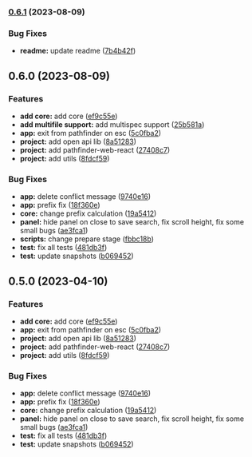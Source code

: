 

### [0.6.1](https://https//github.com/appKODE/pathfinder-web/compare/v0.6.0...v0.6.1) (2023-08-09)


### Bug Fixes

* **readme:** update readme ([7b4b42f](https://https//github.com/appKODE/pathfinder-web/commit/7b4b42fe55400b78b89c102a33865c9bce9460bf))

## 0.6.0 (2023-08-09)


### Features

* **add core:** add core ([ef9c55e](https://https//github.com/appKODE/pathfinder-web/commit/ef9c55e9c1e1b93eb60b6bc5525f5de983e1736e))
* **add multifile support:** add multispec support ([25b581a](https://https//github.com/appKODE/pathfinder-web/commit/25b581a9c729aadd04a953b4d995bd32cdebeac7))
* **app:** exit from pathfinder on esc ([5c0fba2](https://https//github.com/appKODE/pathfinder-web/commit/5c0fba2fb2fe87effe7979634866246e61c9ceed))
* **project:** add open api lib ([8a51283](https://https//github.com/appKODE/pathfinder-web/commit/8a51283fb494fb318829645fd29ef88756468acc))
* **project:** add pathfinder-web-react ([27408c7](https://https//github.com/appKODE/pathfinder-web/commit/27408c7e943f665c1767d145c35251a9c4a0b541))
* **project:** add utils ([8fdcf59](https://https//github.com/appKODE/pathfinder-web/commit/8fdcf598b3ec8d6cb9618f6c7f487a960d1669cf))


### Bug Fixes

* **app:** delete conflict message ([9740e16](https://https//github.com/appKODE/pathfinder-web/commit/9740e1666fc2afb99268f243b94cf6db58a1454e))
* **app:** prefix fix ([18f360e](https://https//github.com/appKODE/pathfinder-web/commit/18f360e20eb283e6300790d5c4fa4c7656f7d850))
* **core:** change prefix calculation ([19a5412](https://https//github.com/appKODE/pathfinder-web/commit/19a541216e8b6fabd2afa2e65ac00760ea095485))
* **panel:** hide panel on close to save search, fix scroll height, fix some small bugs ([ae3fca1](https://https//github.com/appKODE/pathfinder-web/commit/ae3fca1ff731e3c84ed83b0a262434ea8c349d53))
* **scripts:** change prepare stage ([fbbc18b](https://https//github.com/appKODE/pathfinder-web/commit/fbbc18bc935d38b8ff062e40e2e86146af231ee7))
* **test:** fix all tests ([481db3f](https://https//github.com/appKODE/pathfinder-web/commit/481db3fed5df06826bc53fea35803b7fa6f59b83))
* **test:** update snapshots ([b069452](https://https//github.com/appKODE/pathfinder-web/commit/b069452dced770dff81b34dc6ca18f4c30457a53))

## 0.5.0 (2023-04-10)


### Features

* **add core:** add core ([ef9c55e](https://https//github.com/appKODE/pathfinder-web/commit/ef9c55e9c1e1b93eb60b6bc5525f5de983e1736e))
* **app:** exit from pathfinder on esc ([5c0fba2](https://https//github.com/appKODE/pathfinder-web/commit/5c0fba2fb2fe87effe7979634866246e61c9ceed))
* **project:** add open api lib ([8a51283](https://https//github.com/appKODE/pathfinder-web/commit/8a51283fb494fb318829645fd29ef88756468acc))
* **project:** add pathfinder-web-react ([27408c7](https://https//github.com/appKODE/pathfinder-web/commit/27408c7e943f665c1767d145c35251a9c4a0b541))
* **project:** add utils ([8fdcf59](https://https//github.com/appKODE/pathfinder-web/commit/8fdcf598b3ec8d6cb9618f6c7f487a960d1669cf))


### Bug Fixes

* **app:** delete conflict message ([9740e16](https://https//github.com/appKODE/pathfinder-web/commit/9740e1666fc2afb99268f243b94cf6db58a1454e))
* **app:** prefix fix ([18f360e](https://https//github.com/appKODE/pathfinder-web/commit/18f360e20eb283e6300790d5c4fa4c7656f7d850))
* **core:** change prefix calculation ([19a5412](https://https//github.com/appKODE/pathfinder-web/commit/19a541216e8b6fabd2afa2e65ac00760ea095485))
* **panel:** hide panel on close to save search, fix scroll height, fix some small bugs ([ae3fca1](https://https//github.com/appKODE/pathfinder-web/commit/ae3fca1ff731e3c84ed83b0a262434ea8c349d53))
* **test:** fix all tests ([481db3f](https://https//github.com/appKODE/pathfinder-web/commit/481db3fed5df06826bc53fea35803b7fa6f59b83))
* **test:** update snapshots ([b069452](https://https//github.com/appKODE/pathfinder-web/commit/b069452dced770dff81b34dc6ca18f4c30457a53))